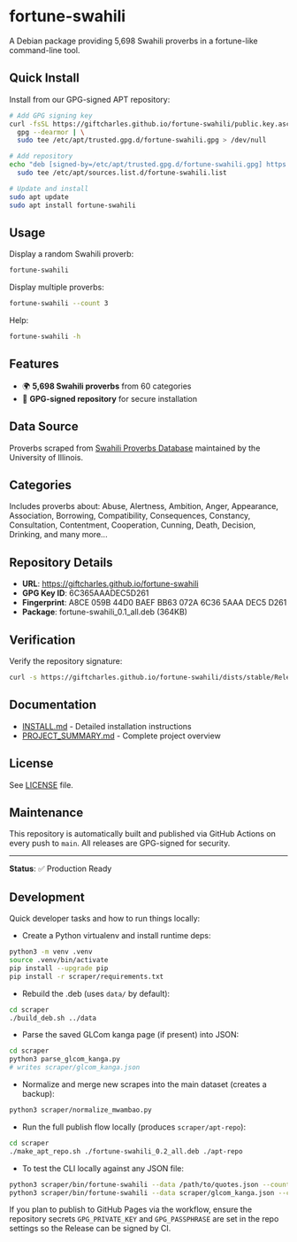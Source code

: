 # fortune-swahili

A Debian package providing 5,698 Swahili proverbs in a fortune-like command-line tool.

## Quick Install

Install from our GPG-signed APT repository:

```bash
# Add GPG signing key
curl -fsSL https://giftcharles.github.io/fortune-swahili/public.key.asc | \
  gpg --dearmor | \
  sudo tee /etc/apt/trusted.gpg.d/fortune-swahili.gpg > /dev/null

# Add repository
echo "deb [signed-by=/etc/apt/trusted.gpg.d/fortune-swahili.gpg] https://giftcharles.github.io/fortune-swahili stable main" | \
  sudo tee /etc/apt/sources.list.d/fortune-swahili.list

# Update and install
sudo apt update
sudo apt install fortune-swahili
```

## Usage

Display a random Swahili proverb:
```bash
fortune-swahili
```

Display multiple proverbs:
```bash
fortune-swahili --count 3
```

Help:
```bash
fortune-swahili -h
```

## Features

- 🌍 **5,698 Swahili proverbs** from 60 categories
- 🔐 **GPG-signed repository** for secure installation

## Data Source

Proverbs scraped from [Swahili Proverbs Database](https://swahiliproverbs.afrst.illinois.edu/) maintained by the University of Illinois.

## Categories

Includes proverbs about: Abuse, Alertness, Ambition, Anger, Appearance, Association, Borrowing, Compatibility, Consequences, Constancy, Consultation, Contentment, Cooperation, Cunning, Death, Decision, Drinking, and many more...

## Repository Details

- **URL**: https://giftcharles.github.io/fortune-swahili
- **GPG Key ID**: 6C365AAADEC5D261
- **Fingerprint**: A8CE 059B 44D0 BAEF BB63 072A 6C36 5AAA DEC5 D261
- **Package**: fortune-swahili_0.1_all.deb (364KB)

## Verification

Verify the repository signature:
```bash
curl -s https://giftcharles.github.io/fortune-swahili/dists/stable/Release | gpg --verify
```

## Documentation

- [INSTALL.md](INSTALL.md) - Detailed installation instructions
- [PROJECT_SUMMARY.md](PROJECT_SUMMARY.md) - Complete project overview

## License

See [LICENSE](LICENSE) file.

## Maintenance

This repository is automatically built and published via GitHub Actions on every push to `main`. All releases are GPG-signed for security.

---

**Status**: ✅ Production Ready  

## Development

Quick developer tasks and how to run things locally:

- Create a Python virtualenv and install runtime deps:

```bash
python3 -m venv .venv
source .venv/bin/activate
pip install --upgrade pip
pip install -r scraper/requirements.txt
```

- Rebuild the .deb (uses `data/` by default):

```bash
cd scraper
./build_deb.sh ../data
```

- Parse the saved GLCom kanga page (if present) into JSON:

```bash
cd scraper
python3 parse_glcom_kanga.py
# writes scraper/glcom_kanga.json
```

- Normalize and merge new scrapes into the main dataset (creates a backup):

```bash
python3 scraper/normalize_mwambao.py
```

- Run the full publish flow locally (produces `scraper/apt-repo`):

```bash
cd scraper
./make_apt_repo.sh ./fortune-swahili_0.2_all.deb ./apt-repo
```

- To test the CLI locally against any JSON file:

```bash
python3 scraper/bin/fortune-swahili --data /path/to/quotes.json --count 3
python3 scraper/bin/fortune-swahili --data scraper/glcom_kanga.json --censor-nsfw
```

If you plan to publish to GitHub Pages via the workflow, ensure the repository secrets `GPG_PRIVATE_KEY` and `GPG_PASSPHRASE` are set in the repo settings so the Release can be signed by CI.